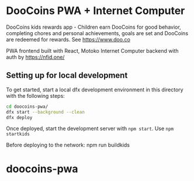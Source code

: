 # DooCoins PWA + Internet Computer

DooCoins kids rewards app - Children earn DooCoins for good behavior, completing chores and personal achievements, goals are set and DooCoins are redeemed for rewards. See https://www.doo.co

PWA frontend built with React, Motoko Internet Computer backend with auth by https://nfid.one/

## Setting up for local development

To get started, start a local dfx development environment in this directory with the following steps:

```bash
cd doocoins-pwa/
dfx start --background --clean
dfx deploy
```

Once deployed, start the development server with `npm start`.
Use `npm startkids`

Before deploying to the network: npm run buildkids

# doocoins-pwa
